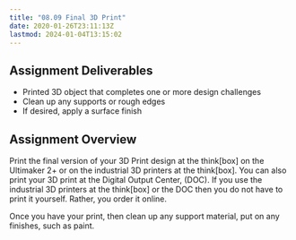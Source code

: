 ```yaml
---
title: "08.09 Final 3D Print"
date: 2020-01-26T23:11:13Z
lastmod: 2024-01-04T13:15:02
---
```


## Assignment Deliverables

- Printed 3D object that completes one or more design challenges
- Clean up any supports or rough edges
- If desired, apply a surface finish

## Assignment Overview

Print the final version of your 3D Print design at the think[box] on the Ultimaker 2+ or on the industrial 3D printers at the think[box]. You can also print your 3D print at the Digital Output Center, (DOC). If you use the industrial 3D printers at the think[box] or the DOC then you do not have to print it yourself. Rather, you order it online.

Once you have your print, then clean up any support material, put on any finishes, such as paint.
